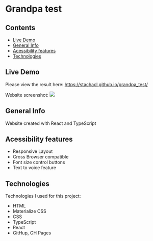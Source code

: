 # Grandpa test

## Contents

- [Live Demo](#live-demo)
- [General Info](#general-info)
- [Acessibility features](#acessibility-features)
- [Technologies](#technologies)

## Live Demo

Please view the result here:
https://stachacl.github.io/grandpa_test/

Website screenshot:
<img src="https://ik.imagekit.io/stcl/github/grandpa-screenshot_g2jocXp1k?ik-sdk-version=javascript-1.4.3&updatedAt=1667392204907">

## General Info

Website created with React and TypeScript

## Acessibility features

- Responsive Layout
- Cross Browser compatible
- Font size control buttons
- Text to voice feature

## Technologies

Technologies I used for this project:

- HTML
- Materialize CSS
- CSS
- TypeScript
- React
- GitHup, GH Pages
